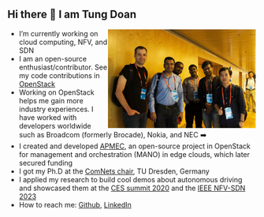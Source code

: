 ## Hi there 👋 I am Tung Doan

<img src="./OpenStack.jpg" alt="drawing" width="300" align="right" style="float: right"/>

-  I’m currently working on cloud computing, NFV, and SDN
-  I am an open-source enthusiast/contributor. See my code contributions in [OpenStack](https://review.opendev.org/q/owner:doantungbk.203@gmail.com+status:merged)
-  Working on OpenStack helps me gain more industry experiences. I have worked with developers worldwide such as Broadcom (formerly Brocade), Nokia, and NEC  :arrow_right:
-  I created and developed [APMEC](https://wiki.openstack.org/wiki/Apmec), an open-source project in OpenStack for management and orchestration (MANO) in edge clouds, which later secured funding
-  I got my Ph.D at the [ComNets chair](https://cn.ifn.et.tu-dresden.de/), TU Dresden, Germany
-  I applied my research to build cool demos about autonomous driving and showcased them at the [CES summit 2020](https://www.youtube.com/watch?v=wYuWryNsN94) and the [IEEE NFV-SDN 2023](https://www.youtube.com/watch?v=ivJq17EnKUE)
-  How to reach me: [Github](https://github.com/doantungbk), [LinkedIn](https://www.linkedin.com/in/tung-doan-569770b1/)


